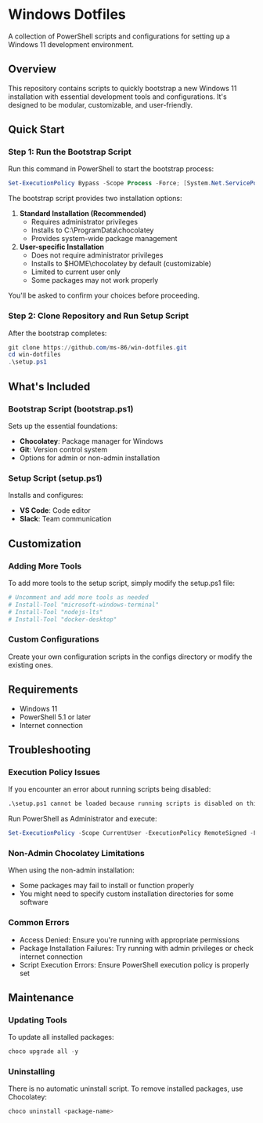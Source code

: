 # Windows Dotfiles
A collection of PowerShell scripts and configurations for setting up a Windows 11 development environment.

## Overview
This repository contains scripts to quickly bootstrap a new Windows 11 installation with essential development tools and configurations. It's designed to be modular, customizable, and user-friendly.

## Quick Start

### Step 1: Run the Bootstrap Script
Run this command in PowerShell to start the bootstrap process:

```powershell
Set-ExecutionPolicy Bypass -Scope Process -Force; [System.Net.ServicePointManager]::SecurityProtocol = [System.Net.ServicePointManager]::SecurityProtocol -bor 3072; Invoke-WebRequest -Uri "https://raw.githubusercontent.com/ms-86/win-dotfiles/main/bootstrap.ps1" -OutFile "$env:TEMP\bootstrap.ps1"; & "$env:TEMP\bootstrap.ps1"
```

The bootstrap script provides two installation options:
1. **Standard Installation (Recommended)**
    - Requires administrator privileges
    - Installs to C:\ProgramData\chocolatey
    - Provides system-wide package management
2. **User-specific Installation**
    - Does not require administrator privileges
    - Installs to $HOME\chocolatey by default (customizable)
    - Limited to current user only
    - Some packages may not work properly

You'll be asked to confirm your choices before proceeding.

### Step 2: Clone Repository and Run Setup Script
After the bootstrap completes:

```powershell
git clone https://github.com/ms-86/win-dotfiles.git
cd win-dotfiles
.\setup.ps1
```

## What's Included

### Bootstrap Script (bootstrap.ps1)
Sets up the essential foundations:

- **Chocolatey**: Package manager for Windows
- **Git**: Version control system
- Options for admin or non-admin installation

### Setup Script (setup.ps1)
Installs and configures:
- **VS Code**: Code editor
- **Slack**: Team communication

## Customization

### Adding More Tools
To add more tools to the setup script, simply modify the setup.ps1 file:

```powershell
# Uncomment and add more tools as needed
# Install-Tool "microsoft-windows-terminal"
# Install-Tool "nodejs-lts"
# Install-Tool "docker-desktop"
```

### Custom Configurations
<tbd>
Create your own configuration scripts in the configs directory or modify the existing ones.

## Requirements
- Windows 11
- PowerShell 5.1 or later
- Internet connection

## Troubleshooting

### Execution Policy Issues
If you encounter an error about running scripts being disabled:

```cmd
.\setup.ps1 cannot be loaded because running scripts is disabled on this system.
```

Run PowerShell as Administrator and execute:

```powershell
Set-ExecutionPolicy -Scope CurrentUser -ExecutionPolicy RemoteSigned -Force
```

### Non-Admin Chocolatey Limitations
When using the non-admin installation:
- Some packages may fail to install or function properly
- You might need to specify custom installation directories for some software

### Common Errors
- Access Denied: Ensure you're running with appropriate permissions
- Package Installation Failures: Try running with admin privileges or check internet connection
- Script Execution Errors: Ensure PowerShell execution policy is properly set

## Maintenance

### Updating Tools
To update all installed packages:

```powershell
choco upgrade all -y
```

### Uninstalling
There is no automatic uninstall script. To remove installed packages, use Chocolatey:

```powershell
choco uninstall <package-name>
```

